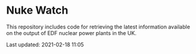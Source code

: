 # Nuke Watch

This repository includes code for retrieving the latest information available on the output of EDF nuclear power plants in the UK.

Last updated: 2021-02-18 11:05